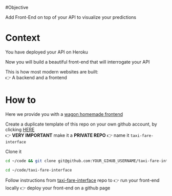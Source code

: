#Objective

Add Front-End on top of your API to visualize your predictions

# Context

You have deployed your API on Heroku  

Now you will build a beautiful front-end that will interrogate your API  

This is how most modern websites are built:  
👉 A backend and a frontend

# How to
Here we provide you with a [wagon homemade frontend](https://github.com/lewagon/taxi-fare-interface)

Create a duplicate template of this repo on your own github account, by clicking [HERE](https://github.com/lewagon/taxi-fare-interface/generate)  
👉 **VERY IMPORTANT** make it a **PRIVATE REPO**
👉 name it `taxi-fare-interface` 

Clone it
```bash
cd ~/code && git clone git@github.com:YOUR_GIHUB_USERNAME/taxi-fare-interface.git
```
```bash
cd ~/code/taxi-fare-interface
```

Follow instructions from [taxi-fare-interface](https://github.com/lewagon/taxi-fare-interface) repo to 
👉 run your front-end locally
👉 deploy your front-end on a github page
